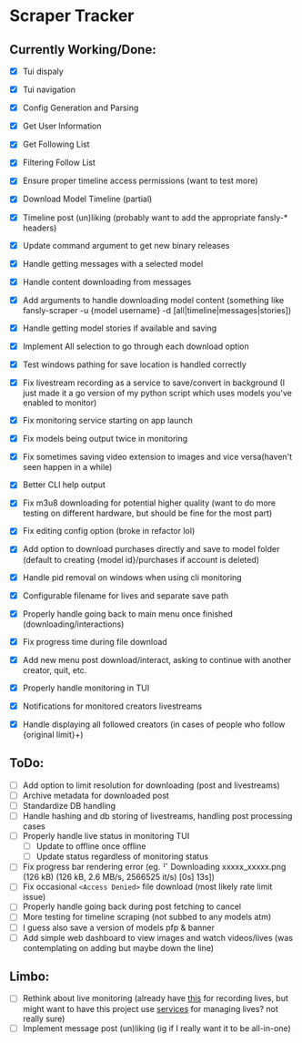 # Scraper Tracker

## Currently Working/Done:

- [x] Tui dispaly
- [x] Tui navigation
- [x] Config Generation and Parsing
- [x] Get User Information
- [x] Get Following List
- [x] Filtering Follow List
- [x] Ensure proper timeline access permissions (want to test more)
- [x] Download Model Timeline (partial)
- [x] Timeline post (un)liking (probably want to add the appropriate fansly-* headers)
- [x] Update command argument to get new binary releases
- [x] Handle getting messages with a selected model 
- [x] Handle content downloading from messages
- [x] Add arguments to handle downloading model content (something like fansly-scraper -u {model username} -d [all|timeline|messages|stories])
- [x] Handle getting model stories if available and saving
- [x] Implement All selection to go through each download option
- [x] Test windows pathing for save location is handled correctly
- [x] Fix livestream recording as a service to save/convert in background (I just made it a go version of my python script which uses models you've enabled to monitor)
- [x] Fix monitoring service starting on app launch 
- [x] Fix models being output twice in monitoring 
- [x] Fix sometimes saving video extension to images and vice versa(haven't seen happen in a while)
- [x] Better CLI help output
- [x] Fix m3u8 downloading for potential higher quality (want to do more testing on different hardware, but should be fine for the most part)
- [x] Fix editing config option (broke in refactor lol)
- [x] Add option to download purchases directly and save to model folder (default to creating {model id}/purchases if account is deleted)
- [x] Handle pid removal on windows when using cli monitoring 
- [x] Configurable filename for lives and separate save path
- [x] Properly handle going back to main menu once finished (downloading/interactions)
- [x] Fix progress time during file download
- [x] Add new menu post download/interact, asking to continue with another creator, quit, etc.
- [x] Properly handle monitoring in TUI
- [x] Notifications for monitored creators livestreams
- [x] Handle displaying all followed creators (in cases of people who follow {original limit}+)


## ToDo:

- [ ] Add option to limit resolution for downloading (post and livestreams)
- [ ] Archive metadata for downloaded post
- [ ] Standardize DB handling
- [ ] Handle hashing and db storing of livestreams, handling post processing cases
- [ ] Properly handle live status in monitoring TUI 
    - [ ] Update to offline once offline
    - [ ] Update status regardless of monitoring status
- [ ] Fix progress bar rendering error (eg. ⠋ Downloading xxxxx_xxxxx.png (126 kB) (126 kB, 2.6 MB/s, 2566525 it/s) [0s] 13s])
- [ ] Fix occasional `<Access Denied>` file download (most likely rate limit issue)
- [ ] Properly handle going back during post fetching to cancel
- [ ] More testing for timeline scraping (not subbed to any models atm)
- [ ] I guess also save a version of models pfp & banner
- [ ] Add simple web dashboard to view images and watch videos/lives (was contemplating on adding but maybe down the line)

## Limbo:

- [ ] Rethink about live monitoring (already have [this](https://github.com/agnosto/fansly-recorder) for recording lives, but might want to have this project use [services](https://github.com/kardianos/service) for managing lives? not really sure)
- [ ] Implement message post (un)liking (ig if I really want it to be all-in-one)
